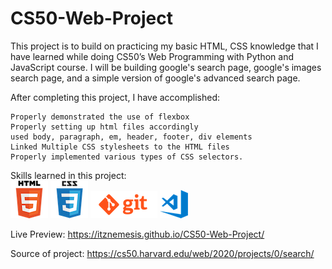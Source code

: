 # CS50-Web-Project
 
This project is to build on practicing my basic HTML, CSS knowledge that I have learned while doing CS50’s Web Programming with Python and JavaScript course. I will be building google's search page, google's images search page, and a simple version of google's advanced search page.

After completing this project, I have accomplished:

    Properly demonstrated the use of flexbox
    Properly setting up html files accordingly
    used body, paragraph, em, header, footer, div elements
    Linked Multiple CSS stylesheets to the HTML files
    Properly implemented various types of CSS selectors.

Skills learned in this project:<br>
![alt html logo](/search/images/html.png) ![alt css logo](/search/images/css.png) ![alt git logo](/search/images/git.png) ![alt vscode logo](/search/images/vscode.png)<br>

Live Preview: https://itznemesis.github.io/CS50-Web-Project/

Source of project: https://cs50.harvard.edu/web/2020/projects/0/search/